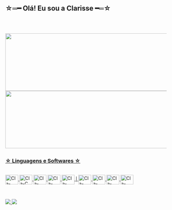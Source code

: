 ## ☆═━ Olá! Eu sou a Clarisse ━═☆

<br><br>
<div>
  <a href="https://github.com/findingrazor">
  <img height="180em" width="520em" src="https://github-readme-stats.vercel.app/api?username=findingrazor&show_icons=true&theme=dark&hide=contribs,prs&include_all_commits=true">
  <img height="180em" width="520em" src="https://github-readme-stats.vercel.app/api/top-langs/?username=findingrazor&layout=compact&langs_count=16&show_icons=true&theme=dark">
</div>
    
##

### ☆ Linguagens e Softwares ☆ 
<div style="display: inline_block"><br>
  <img align="center" alt="Cla-Java" height="30" width="40" src="https://cdn.jsdelivr.net/gh/devicons/devicon@latest/icons/java/java-original.svg" />
  <img align="center" alt="Cla-C" height="30" width="40" src="https://cdn.jsdelivr.net/gh/devicons/devicon@latest/icons/c/c-original.svg" />
  <img align="center" alt="Cla-Css" height="30" width="40" src="https://cdn.jsdelivr.net/gh/devicons/devicon@latest/icons/css3/css3-original.svg" />
  <img align="center" alt="Cla-Html" height="30" width="40" src="https://cdn.jsdelivr.net/gh/devicons/devicon@latest/icons/html5/html5-original.svg" />
  <img align="center" alt="Cla-SQL" height="30" width="40" src="https://cdn.jsdelivr.net/gh/devicons/devicon@latest/icons/sqldeveloper/sqldeveloper-original.svg" />
  |
  <img align="center" alt="Cla-Eclipse" height="30" width="40" src="https://cdn.jsdelivr.net/gh/devicons/devicon@latest/icons/eclipse/eclipse-original.svg" />
  <img align="center" alt="Cla-Vscode" height="30" width="40" src="https://cdn.jsdelivr.net/gh/devicons/devicon@latest/icons/vscode/vscode-original.svg" />
  <img align="center" alt="Cla-VisualStudio" height="30" width="40" src="https://cdn.jsdelivr.net/gh/devicons/devicon@latest/icons/visualstudio/visualstudio-original.svg" />
  <img align="center" alt="Cla-MySql" height="30" width="40" src="https://cdn.jsdelivr.net/gh/devicons/devicon@latest/icons/mysql/mysql-original.svg" />
</div>

<br>

##
<div>
  <a href=mailto:clariamalotti@gmail.com target=_blank><img src="https://img.shields.io/badge/Gmail-D14836?style=for-the-badge&logo=gmail&logoColor=white" target=_blank>
  <a href=www.linkedin.com/in/clarisse-amaral-bussolotti-7818882b0 target=_blank><img src="https://img.shields.io/badge/LinkedIn-0077B5?style=for-the-badge&logo=linkedin&logoColor=white" target=_blank>
    
</div>

